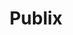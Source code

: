 ---
title: "Publix"
url: /port-saint-lucie/publix-southwest-commerce-centre-drive/
shop: Supermarkt
---